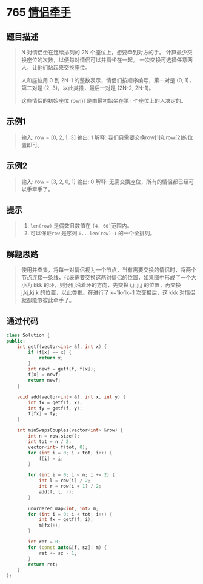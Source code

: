 # 765 [情侣牵手](https://leetcode-cn.com/problems/couples-holding-hands/)

## 题目描述

> N 对情侣坐在连续排列的 2N 个座位上，想要牵到对方的手。 计算最少交换座位的次数，以便每对情侣可以并肩坐在一起。 一次交换可选择任意两人，让他们站起来交换座位。
>
> 人和座位用 0 到 2N-1 的整数表示，情侣们按顺序编号，第一对是 (0, 1)，第二对是 (2, 3)，以此类推，最后一对是 (2N-2, 2N-1)。
>
> 这些情侣的初始座位  row[i] 是由最初始坐在第 i 个座位上的人决定的。
>

## 示例1

> 输入: row = [0, 2, 1, 3]
> 输出: 1
> 解释: 我们只需要交换row[1]和row[2]的位置即可。

## 示例2

> 输入: row = [3, 2, 0, 1]
> 输出: 0
> 解释: 无需交换座位，所有的情侣都已经可以手牵手了。

## 提示

>1. `len(row)` 是偶数且数值在 `[4, 60]`范围内。
>2. 可以保证`row` 是序列 `0...len(row)-1` 的一个全排列。

## 解题思路

>使用并查集，将每一对情侣视为一个节点，当有需要交换的情侣时，将两个节点连接一条线，代表需要交换这两对情侣的位置，如果图中形成了一个大小为 kkk 的环，则我们沿着环的方向，先交换 i,ji,ji,j 的位置，再交换 j,kj,kj,k 的位置，以此类推。在进行了 k−1k-1k−1 次交换后，这 kkk 对情侣就都能够彼此牵手了。
>

## 通过代码

```cpp
class Solution {
public:
    int getf(vector<int> &f, int x) {
        if (f[x] == x) {
            return x;
        }
        int newf = getf(f, f[x]);
        f[x] = newf;
        return newf;
    }

    void add(vector<int> &f, int x, int y) {
        int fx = getf(f, x);
        int fy = getf(f, y);
        f[fx] = fy;
    }

    int minSwapsCouples(vector<int> &row) {
        int n = row.size();
        int tot = n / 2;
        vector<int> f(tot, 0);
        for (int i = 0; i < tot; i++) {
            f[i] = i;
        }

        for (int i = 0; i < n; i += 2) {
            int l = row[i] / 2;
            int r = row[i + 1] / 2;
            add(f, l, r);
        }

        unordered_map<int, int> m;
        for (int i = 0; i < tot; i++) {
            int fx = getf(f, i);
            m[fx]++;
        }

        int ret = 0;
        for (const auto&[f, sz]: m) {
            ret += sz - 1;
        }
        return ret;
    }
};
```

